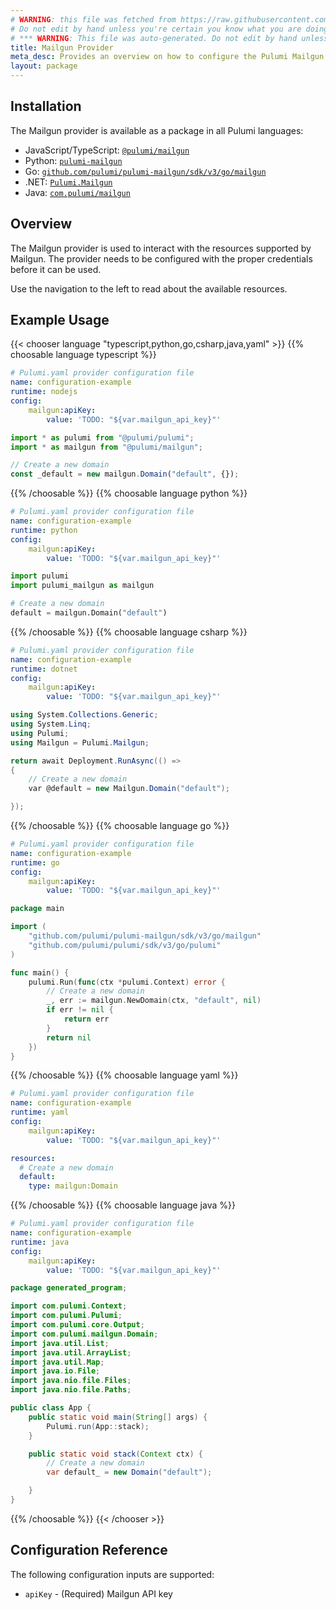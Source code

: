 ```yaml
---
# WARNING: this file was fetched from https://raw.githubusercontent.com/pulumi/pulumi-mailgun/v3.5.9/docs/_index.md
# Do not edit by hand unless you're certain you know what you are doing!
# *** WARNING: This file was auto-generated. Do not edit by hand unless you're certain you know what you are doing! ***
title: Mailgun Provider
meta_desc: Provides an overview on how to configure the Pulumi Mailgun provider.
layout: package
---
```

## Installation

The Mailgun provider is available as a package in all Pulumi languages:

* JavaScript/TypeScript: [`@pulumi/mailgun`](https://www.npmjs.com/package/@pulumi/mailgun)
* Python: [`pulumi-mailgun`](https://pypi.org/project/pulumi-mailgun/)
* Go: [`github.com/pulumi/pulumi-mailgun/sdk/v3/go/mailgun`](https://github.com/pulumi/pulumi-mailgun)
* .NET: [`Pulumi.Mailgun`](https://www.nuget.org/packages/Pulumi.Mailgun)
* Java: [`com.pulumi/mailgun`](https://central.sonatype.com/artifact/com.pulumi/mailgun)
## Overview

The Mailgun provider is used to interact with the
resources supported by Mailgun. The provider needs to be configured
with the proper credentials before it can be used.

Use the navigation to the left to read about the available resources.
## Example Usage

{{< chooser language "typescript,python,go,csharp,java,yaml" >}}
{{% choosable language typescript %}}
```yaml
# Pulumi.yaml provider configuration file
name: configuration-example
runtime: nodejs
config:
    mailgun:apiKey:
        value: 'TODO: "${var.mailgun_api_key}"'

```
```typescript
import * as pulumi from "@pulumi/pulumi";
import * as mailgun from "@pulumi/mailgun";

// Create a new domain
const _default = new mailgun.Domain("default", {});
```
{{% /choosable %}}
{{% choosable language python %}}
```yaml
# Pulumi.yaml provider configuration file
name: configuration-example
runtime: python
config:
    mailgun:apiKey:
        value: 'TODO: "${var.mailgun_api_key}"'

```
```python
import pulumi
import pulumi_mailgun as mailgun

# Create a new domain
default = mailgun.Domain("default")
```
{{% /choosable %}}
{{% choosable language csharp %}}
```yaml
# Pulumi.yaml provider configuration file
name: configuration-example
runtime: dotnet
config:
    mailgun:apiKey:
        value: 'TODO: "${var.mailgun_api_key}"'

```
```csharp
using System.Collections.Generic;
using System.Linq;
using Pulumi;
using Mailgun = Pulumi.Mailgun;

return await Deployment.RunAsync(() =>
{
    // Create a new domain
    var @default = new Mailgun.Domain("default");

});

```
{{% /choosable %}}
{{% choosable language go %}}
```yaml
# Pulumi.yaml provider configuration file
name: configuration-example
runtime: go
config:
    mailgun:apiKey:
        value: 'TODO: "${var.mailgun_api_key}"'

```
```go
package main

import (
	"github.com/pulumi/pulumi-mailgun/sdk/v3/go/mailgun"
	"github.com/pulumi/pulumi/sdk/v3/go/pulumi"
)

func main() {
	pulumi.Run(func(ctx *pulumi.Context) error {
		// Create a new domain
		_, err := mailgun.NewDomain(ctx, "default", nil)
		if err != nil {
			return err
		}
		return nil
	})
}
```
{{% /choosable %}}
{{% choosable language yaml %}}
```yaml
# Pulumi.yaml provider configuration file
name: configuration-example
runtime: yaml
config:
    mailgun:apiKey:
        value: 'TODO: "${var.mailgun_api_key}"'

```
```yaml
resources:
  # Create a new domain
  default:
    type: mailgun:Domain
```
{{% /choosable %}}
{{% choosable language java %}}
```yaml
# Pulumi.yaml provider configuration file
name: configuration-example
runtime: java
config:
    mailgun:apiKey:
        value: 'TODO: "${var.mailgun_api_key}"'

```
```java
package generated_program;

import com.pulumi.Context;
import com.pulumi.Pulumi;
import com.pulumi.core.Output;
import com.pulumi.mailgun.Domain;
import java.util.List;
import java.util.ArrayList;
import java.util.Map;
import java.io.File;
import java.nio.file.Files;
import java.nio.file.Paths;

public class App {
    public static void main(String[] args) {
        Pulumi.run(App::stack);
    }

    public static void stack(Context ctx) {
        // Create a new domain
        var default_ = new Domain("default");

    }
}
```
{{% /choosable %}}
{{< /chooser >}}
## Configuration Reference

The following configuration inputs are supported:

* `apiKey` - (Required) Mailgun API key